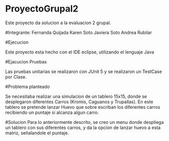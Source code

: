 # ProyectoGrupal2

Este proyecto da solucion a la evaluacion 2 grupal.

#Integrante:
Fernanda Quijada
Karen Soto
Javiera Soto
Andrea Rubilar

#Ejecucion

Este proyecto esta hecho con el IDE eclipse, utilizando el lenguaje Java

#Ejacucion Pruebas

Las pruebas unitarias se realizaron con JUnit 5 y se realizaron un TestCase por Clase.

#Problema planteado

Se necesitaba realizar una simulacion de un tablero 15x15, donde se desplegaron diferentes Carros (Kromis, Caguanos y Trupallas).
En este tablero se pretende lanzar Huevo que sobre escriban los diferentes carros recibiendo un puntaje si alcanza algun carro.

#Solucion
Para lo anteriormente descrito, se creo un menu donde despliega un tablero con sus diferentes carros, y da la opcion de lanzar huevo a esta matriz,
señalandole el puntaje.



